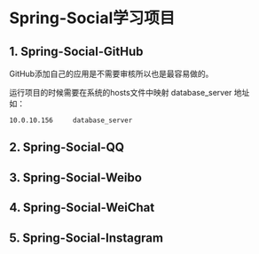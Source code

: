 # Spring-Social学习项目

## 1. Spring-Social-GitHub
GitHub添加自己的应用是不需要审核所以也是最容易做的。

运行项目的时候需要在系统的hosts文件中映射 database_server 地址  
如：

    10.0.10.156     database_server


## 2. Spring-Social-QQ

## 3. Spring-Social-Weibo

## 4. Spring-Social-WeiChat

## 5. Spring-Social-Instagram